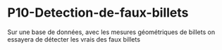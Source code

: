 # P10-Detection-de-faux-billets
Sur une base de données, avec les mesures géométriques de billets on essayera de détecter les vrais des faux billets

